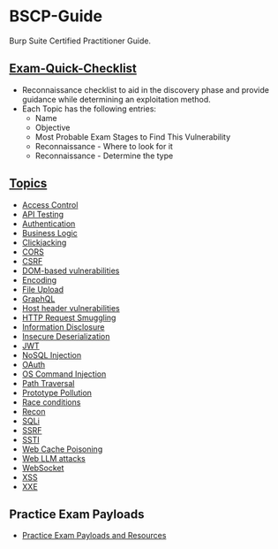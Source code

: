 # BSCP-Guide
Burp Suite Certified Practitioner Guide.

## [Exam-Quick-Checklist](/Exam-Quick-Checklist.md)
- Reconnaissance checklist to aid in the discovery phase and provide guidance while determining an exploitation method.
- Each Topic has the following entries:
    - Name
    - Objective
    - Most Probable Exam Stages to Find This Vulnerability
    - Reconnaissance - Where to look for it
    - Reconnaissance - Determine the type

## [Topics](/Topics)
- [Access Control](/Topics/Access%20Control.md)
- [API Testing](/Topics/API%20Testing.md)
- [Authentication](/Topics/Authentication.md)
- [Business Logic](/Topics/Business%20Logic.md)
- [Clickjacking](/Topics/Clickjacking.md)
- [CORS](/Topics/CORS.md)
- [CSRF](/Topics/CSRF.md)
- [DOM-based vulnerabilities](/Topics/DOM-based%20vulnerabilities.md)
- [Encoding](/Topics/Encoding.md)
- [File Upload](/Topics/File%20Upload.md)
- [GraphQL](/Topics/GraphQL.md)
- [Host header vulnerabilities](/Topics/Host%20header%20vulnerabilities.md)
- [HTTP Request Smuggling](/Topics/HTTP%20Request%20Smuggling.md)
- [Information Disclosure](/Topics/Information%20Disclosure.md)
- [Insecure Deserialization](/Topics/Insecure%20Deserialization.md)
- [JWT](/Topics/JWT.md)
- [NoSQL Injection](/Topics/NoSQL%20Injection.md)
- [OAuth](/Topics/OAuth.md)
- [OS Command Injection](/Topics/OS%20Command%20Injection.md)
- [Path Traversal](/Topics/Path%20Traversal.md)
- [Prototype Pollution](/Topics/Prototype%20Pollution.md)
- [Race conditions](/Topics/Race%20conditions.md)
- [Recon](/Topics/Recon.md)
- [SQLi](/Topics/SQLi.md)
- [SSRF](/Topics/SSRF.md)
- [SSTI](/Topics/SSTI.md)
- [Web Cache Poisoning](/Topics/Web%20Cache%20Poisoning.md)
- [Web LLM attacks](/Topics/Web%20LLM%20attacks.md)
- [WebSocket](/Topics/WebSocket.md)
- [XSS](/Topics/XSS.md)
- [XXE](/Topics/XXE.md)

## Practice Exam Payloads
- [Practice Exam Payloads and Resources](/Payloads-Practice-Exam.md)
